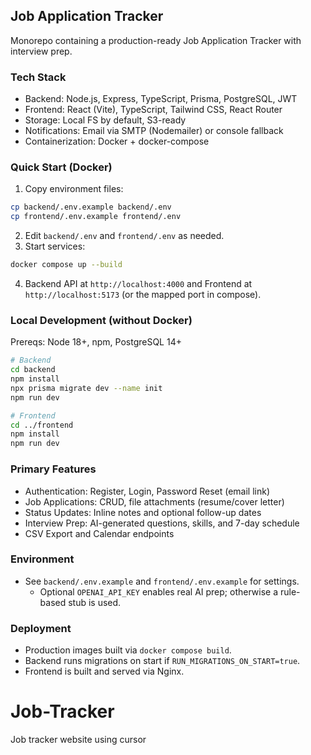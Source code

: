 ## Job Application Tracker

Monorepo containing a production-ready Job Application Tracker with interview prep.

### Tech Stack
- Backend: Node.js, Express, TypeScript, Prisma, PostgreSQL, JWT
- Frontend: React (Vite), TypeScript, Tailwind CSS, React Router
- Storage: Local FS by default, S3-ready
- Notifications: Email via SMTP (Nodemailer) or console fallback
- Containerization: Docker + docker-compose

### Quick Start (Docker)
1. Copy environment files:
```bash
cp backend/.env.example backend/.env
cp frontend/.env.example frontend/.env
```
2. Edit `backend/.env` and `frontend/.env` as needed.
3. Start services:
```bash
docker compose up --build
```
4. Backend API at `http://localhost:4000` and Frontend at `http://localhost:5173` (or the mapped port in compose).

### Local Development (without Docker)
Prereqs: Node 18+, npm, PostgreSQL 14+
```bash
# Backend
cd backend
npm install
npx prisma migrate dev --name init
npm run dev

# Frontend
cd ../frontend
npm install
npm run dev
```

### Primary Features
- Authentication: Register, Login, Password Reset (email link)
- Job Applications: CRUD, file attachments (resume/cover letter)
- Status Updates: Inline notes and optional follow-up dates
- Interview Prep: AI-generated questions, skills, and 7-day schedule
- CSV Export and Calendar endpoints

### Environment
- See `backend/.env.example` and `frontend/.env.example` for settings.
  - Optional `OPENAI_API_KEY` enables real AI prep; otherwise a rule-based stub is used.

### Deployment
- Production images built via `docker compose build`.
- Backend runs migrations on start if `RUN_MIGRATIONS_ON_START=true`.
- Frontend is built and served via Nginx.

# Job-Tracker
Job tracker website using cursor
